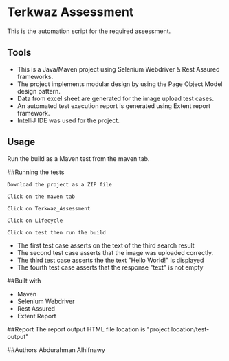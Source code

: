# Terkwaz Assessment

This is the automation script for the required assessment.

## Tools
* This is a Java/Maven project using Selenium Webdriver & Rest Assured frameworks.
* The project implements modular design by using the Page Object Model design pattern.
* Data from excel sheet are generated for the image upload test cases.
* An automated test execution report is generated using Extent report framework.
* IntelliJ IDE was used for the project.

## Usage
Run the build as a Maven test from the maven tab.

##Running the tests
```
Download the project as a ZIP file
```
```
Click on the maven tab
```
```
Click on Terkwaz_Assessment
```
```
Click on Lifecycle
```
```
Click on test then run the build
```
* The first test case asserts on the text of the third search result
* The second test case asserts that the image was uploaded correctly.
* The third test case asserts the the text "Hello World!" is displayed
* The fourth test case asserts that the response "text" is not empty

##Built with
* Maven
* Selenium Webdriver
* Rest Assured
* Extent Report

##Report
The report output HTML file location is "project location/test-output"

##Authors
Abdurahman Alhifnawy